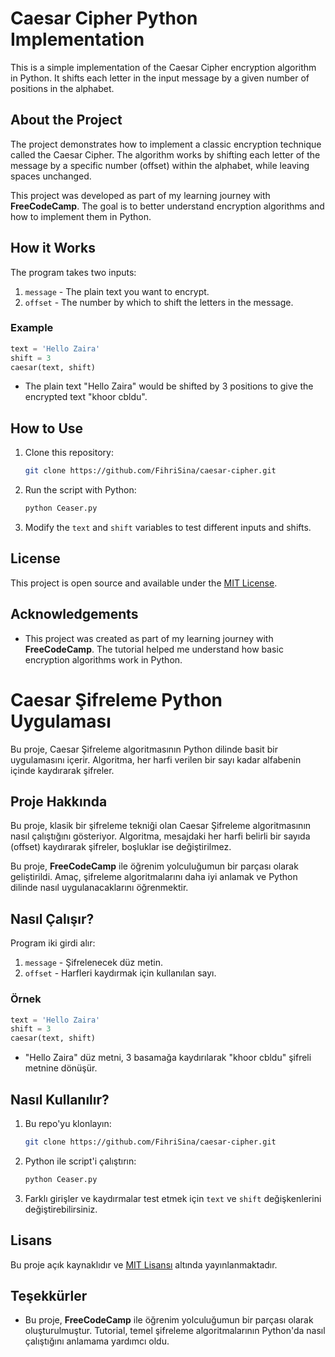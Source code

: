 
# Caesar Cipher Python Implementation

This is a simple implementation of the Caesar Cipher encryption algorithm in Python. It shifts each letter in the input message by a given number of positions in the alphabet.

## About the Project

The project demonstrates how to implement a classic encryption technique called the Caesar Cipher. The algorithm works by shifting each letter of the message by a specific number (offset) within the alphabet, while leaving spaces unchanged.

This project was developed as part of my learning journey with **FreeCodeCamp**. The goal is to better understand encryption algorithms and how to implement them in Python.

## How it Works

The program takes two inputs:

1. `message` - The plain text you want to encrypt.
2. `offset` - The number by which to shift the letters in the message.

### Example

```python
text = 'Hello Zaira'
shift = 3
caesar(text, shift)
```

- The plain text "Hello Zaira" would be shifted by 3 positions to give the encrypted text "khoor cbldu".

## How to Use

1. Clone this repository:

   ```bash
   git clone https://github.com/FihriSina/caesar-cipher.git
   ```

2. Run the script with Python:

   ```bash
   python Ceaser.py
   ```

3. Modify the `text` and `shift` variables to test different inputs and shifts.

## License



This project is open source and available under the [MIT License](LICENSE).

## Acknowledgements

- This project was created as part of my learning journey with **FreeCodeCamp**. The tutorial helped me understand how basic encryption algorithms work in Python.




# Caesar Şifreleme Python Uygulaması

Bu proje, Caesar Şifreleme algoritmasının Python dilinde basit bir uygulamasını içerir. Algoritma, her harfi verilen bir sayı kadar alfabenin içinde kaydırarak şifreler.

## Proje Hakkında

Bu proje, klasik bir şifreleme tekniği olan Caesar Şifreleme algoritmasının nasıl çalıştığını gösteriyor. Algoritma, mesajdaki her harfi belirli bir sayıda (offset) kaydırarak şifreler, boşluklar ise değiştirilmez.

Bu proje, **FreeCodeCamp** ile öğrenim yolculuğumun bir parçası olarak geliştirildi. Amaç, şifreleme algoritmalarını daha iyi anlamak ve Python dilinde nasıl uygulanacaklarını öğrenmektir.

## Nasıl Çalışır?

Program iki girdi alır:

1. `message` - Şifrelenecek düz metin.
2. `offset` - Harfleri kaydırmak için kullanılan sayı.

### Örnek

```python
text = 'Hello Zaira'
shift = 3
caesar(text, shift)
```

- "Hello Zaira" düz metni, 3 basamağa kaydırılarak "khoor cbldu" şifreli metnine dönüşür.

## Nasıl Kullanılır?

1. Bu repo'yu klonlayın:

   ```bash
   git clone https://github.com/FihriSina/caesar-cipher.git
   ```

2. Python ile script'i çalıştırın:

   ```bash
   python Ceaser.py
   ```

3. Farklı girişler ve kaydırmalar test etmek için `text` ve `shift` değişkenlerini değiştirebilirsiniz.

## Lisans

Bu proje açık kaynaklıdır ve [MIT Lisansı](LICENSE) altında yayınlanmaktadır.

## Teşekkürler

- Bu proje, **FreeCodeCamp** ile öğrenim yolculuğumun bir parçası olarak oluşturulmuştur. Tutorial, temel şifreleme algoritmalarının Python'da nasıl çalıştığını anlamama yardımcı oldu.
